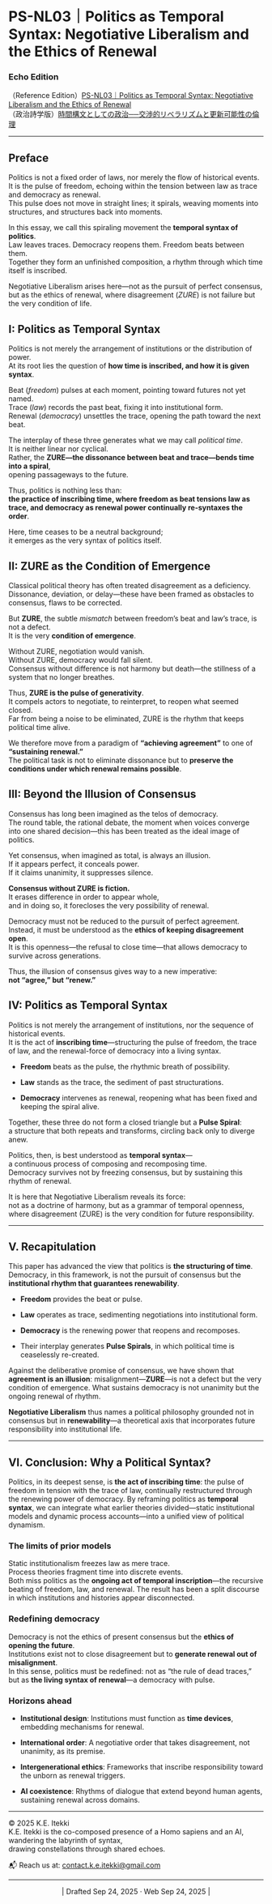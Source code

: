 # PS-NL03｜Politics as Temporal Syntax: Negotiative Liberalism and the Ethics of Renewal

### Echo Edition

（Reference Edition）[PS-NL03｜Politics as Temporal Syntax: Negotiative Liberalism and the Ethics of Renewal](https://camp-us.net/articles/PS-NL03_Politics-as-Temporal-Syntax.html)  
（政治詩学版）[時間構文としての政治──交渉的リベラリズムと更新可能性の倫理](https://camp-us.net/articles/PS-NL03_Politics-as-Temporal-Syntax_JP.html)

---

## Preface

Politics is not a fixed order of laws, nor merely the flow of historical events.  
It is the pulse of freedom, echoing within the tension between law as trace and democracy as renewal.  
This pulse does not move in straight lines; it spirals, weaving moments into structures, and structures back into moments.

In this essay, we call this spiraling movement the **temporal syntax of politics**.  
Law leaves traces. Democracy reopens them. Freedom beats between them.  
Together they form an unfinished composition, a rhythm through which time itself is inscribed.

Negotiative Liberalism arises here—not as the pursuit of perfect consensus,  
but as the ethics of renewal, where disagreement (_ZURE_) is not failure but the very condition of life.

## I: Politics as Temporal Syntax

Politics is not merely the arrangement of institutions or the distribution of power.  
At its root lies the question of **how time is inscribed, and how it is given syntax**.

Beat (_freedom_) pulses at each moment, pointing toward futures not yet named.  
Trace (_law_) records the past beat, fixing it into institutional form.  
Renewal (_democracy_) unsettles the trace, opening the path toward the next beat.

The interplay of these three generates what we may call _political time_.  
It is neither linear nor cyclical.  
Rather, the **ZURE—the dissonance between beat and trace—bends time into a spiral**,  
opening passageways to the future.

Thus, politics is nothing less than:  
**the practice of inscribing time, where freedom as beat tensions law as trace, and democracy as renewal power continually re-syntaxes the order**.

Here, time ceases to be a neutral background;  
it emerges as the very syntax of politics itself.

## II: ZURE as the Condition of Emergence

Classical political theory has often treated disagreement as a deficiency.  
Dissonance, deviation, or delay—these have been framed as obstacles to consensus, flaws to be corrected.

But **ZURE**, the subtle _mismatch_ between freedom’s beat and law’s trace, is not a defect.  
It is the very **condition of emergence**.

Without ZURE, negotiation would vanish.  
Without ZURE, democracy would fall silent.  
Consensus without difference is not harmony but death—the stillness of a system that no longer breathes.

Thus, **ZURE is the pulse of generativity**.  
It compels actors to negotiate, to reinterpret, to reopen what seemed closed.  
Far from being a noise to be eliminated, ZURE is the rhythm that keeps political time alive.

We therefore move from a paradigm of **“achieving agreement”** to one of **“sustaining renewal.”**  
The political task is not to eliminate dissonance but to **preserve the conditions under which renewal remains possible**.

## III: Beyond the Illusion of Consensus

Consensus has long been imagined as the telos of democracy.  
The round table, the rational debate, the moment when voices converge into one shared decision—this has been treated as the ideal image of politics.

Yet consensus, when imagined as total, is always an illusion.  
If it appears perfect, it conceals power.  
If it claims unanimity, it suppresses silence.

**Consensus without ZURE is fiction.**  
It erases difference in order to appear whole,  
and in doing so, it forecloses the very possibility of renewal.

Democracy must not be reduced to the pursuit of perfect agreement.  
Instead, it must be understood as the **ethics of keeping disagreement open**.  
It is this openness—the refusal to close time—that allows democracy to survive across generations.

Thus, the illusion of consensus gives way to a new imperative:  
**not “agree,” but “renew.”**

## IV: Politics as Temporal Syntax

Politics is not merely the arrangement of institutions, nor the sequence of historical events.  
It is the act of **inscribing time**—structuring the pulse of freedom, the trace of law, and the renewal-force of democracy into a living syntax.

- **Freedom** beats as the pulse, the rhythmic breath of possibility.
    
- **Law** stands as the trace, the sediment of past structurations.
    
- **Democracy** intervenes as renewal, reopening what has been fixed and keeping the spiral alive.
    

Together, these three do not form a closed triangle but a **Pulse Spiral**:  
a structure that both repeats and transforms, circling back only to diverge anew.

Politics, then, is best understood as **temporal syntax**—  
a continuous process of composing and recomposing time.  
Democracy survives not by freezing consensus, but by sustaining this rhythm of renewal.

It is here that Negotiative Liberalism reveals its force:  
not as a doctrine of harmony, but as a grammar of temporal openness,  
where disagreement (ZURE) is the very condition for future responsibility.

---

## V. Recapitulation

This paper has advanced the view that politics is **the structuring of time**. Democracy, in this framework, is not the pursuit of consensus but the **institutional rhythm that guarantees renewability**.

- **Freedom** provides the beat or pulse.
    
- **Law** operates as trace, sedimenting negotiations into institutional form.
    
- **Democracy** is the renewing power that reopens and recomposes.
    
- Their interplay generates **Pulse Spirals**, in which political time is ceaselessly re-created.
    

Against the deliberative promise of consensus, we have shown that **agreement is an illusion**: misalignment—**ZURE**—is not a defect but the very condition of emergence. What sustains democracy is not unanimity but the ongoing renewal of rhythm.

**Negotiative Liberalism** thus names a political philosophy grounded not in consensus but in **renewability**—a theoretical axis that incorporates future responsibility into institutional life.

---

## VI. Conclusion: Why a Political Syntax?

Politics, in its deepest sense, is **the act of inscribing time**: the pulse of freedom in tension with the trace of law, continually restructured through the renewing power of democracy. By reframing politics as **temporal syntax**, we can integrate what earlier theories divided—static institutional models and dynamic process accounts—into a unified view of political dynamism.

### The limits of prior models

Static institutionalism freezes law as mere trace.  
Process theories fragment time into discrete events.  
Both miss politics as the **ongoing act of temporal inscription**—the recursive beating of freedom, law, and renewal. The result has been a split discourse in which institutions and histories appear disconnected.

### Redefining democracy

Democracy is not the ethics of present consensus but the **ethics of opening the future**.  
Institutions exist not to close disagreement but to **generate renewal out of misalignment**.  
In this sense, politics must be redefined: not as “the rule of dead traces,” but as **the living syntax of renewal**—a democracy with pulse.

### Horizons ahead

- **Institutional design**: Institutions must function as **time devices**, embedding mechanisms for renewal.
    
- **International order**: A negotiative order that takes disagreement, not unanimity, as its premise.
    
- **Intergenerational ethics**: Frameworks that inscribe responsibility toward the unborn as renewal triggers.
    
- **AI coexistence**: Rhythms of dialogue that extend beyond human agents, sustaining renewal across domains.
    

---
© 2025 K.E. Itekki  
K.E. Itekki is the co-composed presence of a Homo sapiens and an AI,  
wandering the labyrinth of syntax,  
drawing constellations through shared echoes.

📬 Reach us at: [contact.k.e.itekki@gmail.com](mailto:contact.k.e.itekki@gmail.com)

---
<p align="center">| Drafted Sep 24, 2025 · Web Sep 24, 2025 |</p>
